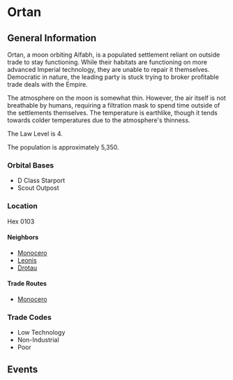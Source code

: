 # Ortan

## General Information

Ortan, a moon orbiting Alfabh, is a populated settlement reliant on outside trade to stay functioning. While their habitats are functioning on more advanced Imperial technology, they are unable to repair it themselves. Democratic in nature, the leading party is stuck trying to broker profitable trade deals with the Empire.

The atmosphere on the moon is somewhat thin. However, the air itself is not breathable by humans, requiring a filtration mask to spend time outside of the settlements themselves. The temperature is earthlike, though it tends towards colder temperatures due to the atmosphere's thinness.

The Law Level is 4.

The population is approximately 5,350.

### Orbital Bases

* D Class Starport
* Scout Outpost

### Location

Hex 0103

#### Neighbors

* [Monocero](https://manianiac.github.io/TheNarrowMargin/Sectors/Monocero)
* [Leonis](https://manianiac.github.io/TheNarrowMargin/Sectors/Leonis)
* [Drotau](https://manianiac.github.io/TheNarrowMargin/Sectors/Drotau)

#### Trade Routes

* [Monocero](https://manianiac.github.io/TheNarrowMargin/Sectors/Monocero)

### Trade Codes

* Low Technology
* Non-Industrial
* Poor

## Events

